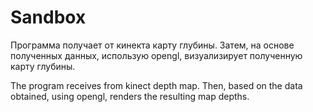 # Sandbox

Программа получает от кинекта карту глубины. Затем, на основе полученных данных, использую opengl, визуализирует полученную карту 
глубины.


The program receives from kinect depth map. Then, based on the data obtained, using opengl, renders the resulting map
depths.
